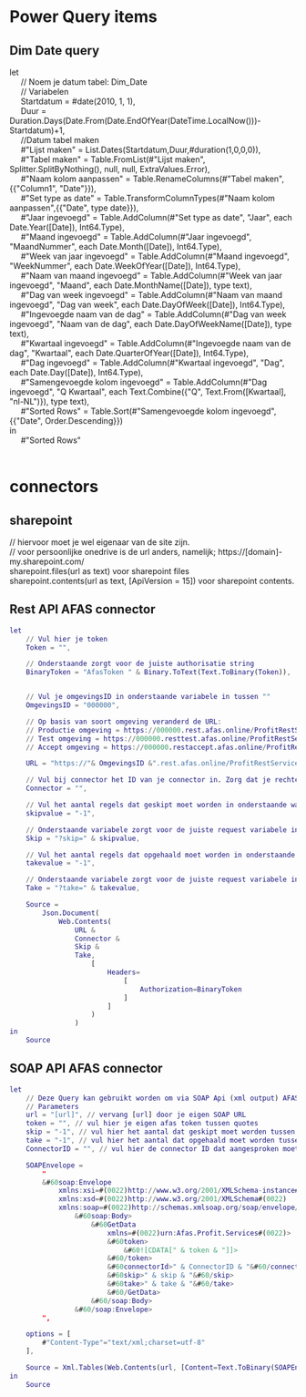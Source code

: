# Power Query items

## Dim Date query <br>

let <br>
&nbsp;&nbsp;&nbsp;&nbsp;    // Noem je datum tabel: Dim_Date<br>
&nbsp;&nbsp;&nbsp;&nbsp;    // Variabelen<br>
&nbsp;&nbsp;&nbsp;&nbsp;    Startdatum = #date(2010, 1, 1),<br>
&nbsp;&nbsp;&nbsp;&nbsp;    Duur = Duration.Days(Date.From(Date.EndOfYear(DateTime.LocalNow()))-Startdatum)+1,<br>
&nbsp;&nbsp;&nbsp;&nbsp;    //Datum tabel maken<br>
&nbsp;&nbsp;&nbsp;&nbsp;    #"Lijst maken" = List.Dates(Startdatum,Duur,#duration(1,0,0,0)),<br>
&nbsp;&nbsp;&nbsp;&nbsp;    #"Tabel maken" = Table.FromList(#"Lijst maken", Splitter.SplitByNothing(), null, null, ExtraValues.Error),<br>
&nbsp;&nbsp;&nbsp;&nbsp;    #"Naam kolom aanpassen" = Table.RenameColumns(#"Tabel maken",{{"Column1", "Date"}}),<br>
&nbsp;&nbsp;&nbsp;&nbsp;    #"Set type as date" = Table.TransformColumnTypes(#"Naam kolom aanpassen",{{"Date", type date}}),<br>
&nbsp;&nbsp;&nbsp;&nbsp;    #"Jaar ingevoegd" = Table.AddColumn(#"Set type as date", "Jaar", each Date.Year([Date]), Int64.Type),<br>
&nbsp;&nbsp;&nbsp;&nbsp;    #"Maand ingevoegd" = Table.AddColumn(#"Jaar ingevoegd", "MaandNummer", each Date.Month([Date]), Int64.Type),<br>
&nbsp;&nbsp;&nbsp;&nbsp;    #"Week van jaar ingevoegd" = Table.AddColumn(#"Maand ingevoegd", "WeekNummer", each Date.WeekOfYear([Date]), Int64.Type),<br>
&nbsp;&nbsp;&nbsp;&nbsp;    #"Naam van maand ingevoegd" = Table.AddColumn(#"Week van jaar ingevoegd", "Maand", each Date.MonthName([Date]), type text),<br>
&nbsp;&nbsp;&nbsp;&nbsp;    #"Dag van week ingevoegd" = Table.AddColumn(#"Naam van maand ingevoegd", "Dag van week", each Date.DayOfWeek([Date]), Int64.Type),<br>
&nbsp;&nbsp;&nbsp;&nbsp;    #"Ingevoegde naam van de dag" = Table.AddColumn(#"Dag van week ingevoegd", "Naam van de dag", each Date.DayOfWeekName([Date]), type text),<br>
&nbsp;&nbsp;&nbsp;&nbsp;    #"Kwartaal ingevoegd" = Table.AddColumn(#"Ingevoegde naam van de dag", "Kwartaal", each Date.QuarterOfYear([Date]), Int64.Type),<br>
&nbsp;&nbsp;&nbsp;&nbsp;    #"Dag ingevoegd" = Table.AddColumn(#"Kwartaal ingevoegd", "Dag", each Date.Day([Date]), Int64.Type),<br>
&nbsp;&nbsp;&nbsp;&nbsp;    #"Samengevoegde kolom ingevoegd" = Table.AddColumn(#"Dag ingevoegd", "Q Kwartaal", each Text.Combine({"Q", Text.From([Kwartaal], "nl-NL")}), type text),<br>
&nbsp;&nbsp;&nbsp;&nbsp;    #"Sorted Rows" = Table.Sort(#"Samengevoegde kolom ingevoegd",{{"Date", Order.Descending}})<br>
in<br>
&nbsp;&nbsp;&nbsp;&nbsp;    #"Sorted Rows"<br>
<br>

# connectors

## sharepoint

// hiervoor moet je wel eigenaar van de site zijn. <br>
// voor persoonlijke onedrive is de url anders, namelijk; https://[domain]-my.sharepoint.com/ <br>
sharepoint.files(url as text) voor sharepoint files<br>
sharepoint.contents(url as text, [ApiVersion = 15]) voor sharepoint contents. <br>

## Rest API AFAS connector
```m
let
    // Vul hier je token
    Token = "",

    // Onderstaande zorgt voor de juiste authorisatie string
    BinaryToken = "AfasToken " & Binary.ToText(Text.ToBinary(Token)),


    // Vul je omgevingsID in onderstaande variabele in tussen ""
    OmgevingsID = "000000",

    // Op basis van soort omgeving veranderd de URL:
    // Productie omgeving = https://000000.rest.afas.online/ProfitRestServices/connectors/
    // Test omgeving = https://000000.resttest.afas.online/ProfitRestServices/connectors/
    // Accept omgeving = https://000000.restaccept.afas.online/ProfitRestServices/connectors/

    URL = "https://"& OmgevingsID &".rest.afas.online/ProfitRestServices/connectors/",

    // Vul bij connector het ID van je connector in. Zorg dat je rechten hebt om deze aan te spreken.
    Connector = "",

    // Vul het aantal regels dat geskipt moet worden in onderstaande waarde
    skipvalue = "-1",

    // Onderstaande variabele zorgt voor de juiste request variabele in de url
    Skip = "?skip=" & skipvalue,

    // Vul het aantal regels dat opgehaald moet worden in onderstaande waarde
    takevalue = "-1",

    // Onderstaande variabele zorgt voor de juiste request variabele in de url
    Take = "?take=" & takevalue,

    Source =
        Json.Document(
            Web.Contents(
                URL &
                Connector &
                Skip &
                Take,
                    [
                        Headers=
                            [
                                Authorization=BinaryToken
                            ]
                        ]
                    )
                )
in
    Source
```

## SOAP API AFAS connector
```m
let
    // Deze Query kan gebruikt worden om via SOAP Api (xml output) AFAS get connectoren aan te spreken.
    // Parameters
    url = "[url]", // vervang [url] door je eigen SOAP URL
    token = "", // vul hier je eigen afas token tussen quotes
    skip = "-1", // vul hier het aantal dat geskipt moet worden tussen quotes. -1 voor alles
    take = "-1", // vul hier het aantal dat opgehaald moet worden tussen quotes. -1 voor alles
    ConnectorID = "", // vul hier de connector ID dat aangesproken moet worden tussen quotes

    SOAPEnvelope =
        "
        &#60soap:Envelope
            xmlns:xsi=#(0022)http://www.w3.org/2001/XMLSchema-instance#(0022)
            xmlns:xsd=#(0022)http://www.w3.org/2001/XMLSchema#(0022)
            xmlns:soap=#(0022)http://schemas.xmlsoap.org/soap/envelope/#(0022)>
                &#60soap:Body>
                    &#60GetData
                        xmlns=#(0022)urn:Afas.Profit.Services#(0022)>
                        &#60token>
                            &#60![CDATA[" & token & "]]>
                        &#60/token>
                        &#60connectorId>" & ConnectorID & "&#60/connectorId>
                        &#60skip>" & skip & "&#60/skip>
                        &#60take>" & take & "&#60/take>
                        &#60/GetData>
                    &#60/soap:Body>
                &#60/soap:Envelope>
        ",

    options = [
        #"Content-Type"="text/xml;charset=utf-8"
    ],

    Source = Xml.Tables(Web.Contents(url, [Content=Text.ToBinary(SOAPEnvelope), Headers = options]))
in
    Source
```
